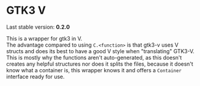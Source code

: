 # GTK3 V
Last stable version: **0.2.0**

This is a wrapper for gtk3 in V.  
The advantage compared to using `C.<function>` is that gtk3-v uses V structs and does its best to have a good V style when "translating" GTK3-V.
This is mostly why the functions aren't auto-generated, as this doesn't creates any helpful structures nor does it splits the files, because it doesn't know what a container is, this wrapper knows it and offers a `Container` interface ready for use.

